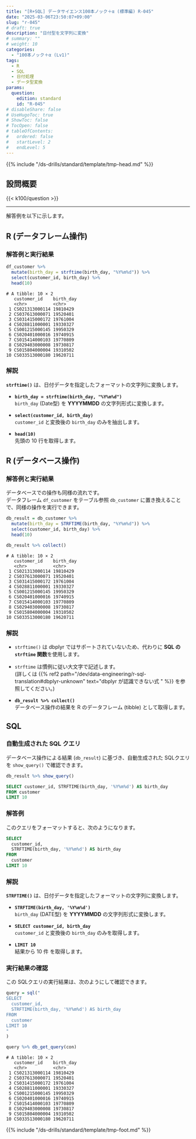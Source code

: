 ```yaml
---
title: "[R+SQL] データサイエンス100本ノック＋α (標準編) R-045"
date: "2025-03-06T23:50:07+09:00"
slug: "r-045"
# draft: true
description: "日付型を文字列に変換"
# summary: ""
# weight: 10
categories: 
  - "100本ノック＋α (Lv1)"
tags: 
  - R
  - SQL
  - 日付処理
  - データ型変換
params:
  question: 
    edition: standard
    id: "R-045"
# disableShare: false
# UseHugoToc: true
# ShowToc: false
# TocOpen: false
# tableOfContents:
#   ordered: false
#   startLevel: 2
#   endLevel: 5
---
```


{{% include "/ds-drills/standard/template/tmp-head.md" %}}

## 設問概要

{{< k100/question >}}

---

解答例を以下に示します。

## R (データフレーム操作)

### 解答例と実行結果

```r
df_customer %>% 
  mutate(birth_day = strftime(birth_day, "%Y%m%d")) %>% 
  select(customer_id, birth_day) %>% 
  head(10)
```

```text
# A tibble: 10 × 2
   customer_id    birth_day
   <chr>          <chr>    
 1 CS021313000114 19810429 
 2 CS037613000071 19520401 
 3 CS031415000172 19761004 
 4 CS028811000001 19330327 
 5 CS001215000145 19950329 
 6 CS020401000016 19740915 
 7 CS015414000103 19770809 
 8 CS029403000008 19730817 
 9 CS015804000004 19310502 
10 CS033513000180 19620711 
```

### 解説

**`strftime()`** は、日付データを指定したフォーマットの文字列に変換します。

- **`birth_day = strftime(birth_day, "%Y%m%d")`**  
  `birth_day` (Date型) を **YYYYMMDD** の文字列形式に変換します。

- **`select(customer_id, birth_day)`**  
  `customer_id` と変換後の `birth_day` のみを抽出します。

- **`head(10)`**  
  先頭の 10 行を取得します。

## R (データベース操作)

### 解答例と実行結果

データベースでの操作も同様の流れです。  
データフレーム `df_customer` をテーブル参照 `db_customer` に置き換えることで、同様の操作を実行できます。

```r
db_result = db_customer %>% 
  mutate(birth_day = STRFTIME(birth_day, "%Y%m%d")) %>% 
  select(customer_id, birth_day) %>% 
  head(10)

db_result %>% collect()
```

```text
# A tibble: 10 × 2
   customer_id    birth_day
   <chr>          <chr>    
 1 CS021313000114 19810429 
 2 CS037613000071 19520401 
 3 CS031415000172 19761004 
 4 CS028811000001 19330327 
 5 CS001215000145 19950329 
 6 CS020401000016 19740915 
 7 CS015414000103 19770809 
 8 CS029403000008 19730817 
 9 CS015804000004 19310502 
10 CS033513000180 19620711 
```

### 解説

- `strftime()` は dbplyr ではサポートされていないため、代わりに **SQL の `strftime` 関数**を使用します。
- `strftime` は慣例に従い大文字で記述します。  
  (詳しくは {{% ref2 path="/dev/data-engineering/r-sql-translation#dbplyr-unknown" text="dbplyr が認識できない式 " %}} を参照してください。)

- **`db_result %>% collect()`**  
  データベース操作の結果を R のデータフレーム (tibble) として取得します。

## SQL

### 自動生成された SQL クエリ

データベース操作による結果 (`db_result`) に基づき、自動生成された SQLクエリを `show_query()` で確認できます。

```r
db_result %>% show_query()
```

```sql
SELECT customer_id, STRFTIME(birth_day, '%Y%m%d') AS birth_day
FROM customer
LIMIT 10
```

### 解答例

このクエリをフォーマットすると、次のようになります。

```sql
SELECT 
  customer_id, 
  STRFTIME(birth_day, '%Y%m%d') AS birth_day
FROM 
  customer
LIMIT 10
```

### 解説

**`STRFTIME()`** は、日付データを指定したフォーマットの文字列に変換します。

- **`STRFTIME(birth_day, '%Y%m%d')`**  
  `birth_day` (DATE型) を **YYYYMMDD** の文字列形式に変換します。

- **`SELECT customer_id, birth_day`**  
  `customer_id` と変換後の `birth_day` のみを取得します。

- **`LIMIT 10`**  
  結果から 10 件 を取得します。

### 実行結果の確認

この SQLクエリの実行結果は、次のようにして確認できます。

```r
query = sql("
SELECT 
  customer_id, 
  STRFTIME(birth_day, '%Y%m%d') AS birth_day
FROM 
  customer
LIMIT 10
"
)

query %>% db_get_query(con)
```

```text
# A tibble: 10 × 2
   customer_id    birth_day
   <chr>          <chr>    
 1 CS021313000114 19810429 
 2 CS037613000071 19520401 
 3 CS031415000172 19761004 
 4 CS028811000001 19330327 
 5 CS001215000145 19950329 
 6 CS020401000016 19740915 
 7 CS015414000103 19770809 
 8 CS029403000008 19730817 
 9 CS015804000004 19310502 
10 CS033513000180 19620711 
```

{{% include "/ds-drills/standard/template/tmp-foot.md" %}}

